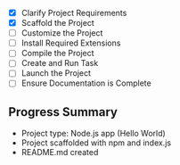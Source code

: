 - [x] Clarify Project Requirements
- [x] Scaffold the Project
- [ ] Customize the Project
- [ ] Install Required Extensions
- [ ] Compile the Project
- [ ] Create and Run Task
- [ ] Launch the Project
- [ ] Ensure Documentation is Complete

## Progress Summary
- Project type: Node.js app (Hello World)
- Project scaffolded with npm and index.js
- README.md created
